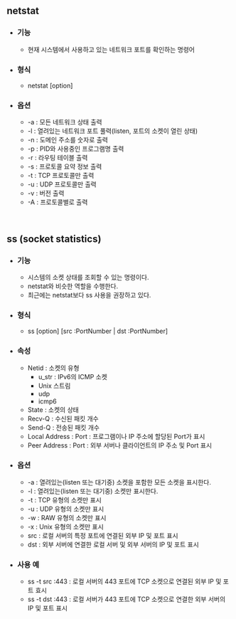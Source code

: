 ## netstat

  - ### 기능 
    - 현재 시스템에서 사용하고 있는 네트워크 포트를 확인하는 명령어
  - ### 형식
    - netstat [option] 
  - ### 옵션
    - -a : 모든 네트워크 상태 출력
    - -l : 열려있는 네트워크 포트 풀력(listen, 포트의 소켓이 열린 상태)
    - -n : 도메인 주소를 숫자로 출력
    - -p : PID와 사용중인 프로그램명 출력
    - -r : 라우팅 테이블 출력
    - -s : 프로토콜 요약 정보 출력
    - -t : TCP 프로토콜만 출력
    - -u : UDP 프로토콜만 출력
    - -v : 버전 출력
    - -A : 프로토콜별로 출력

<br>

## ss (socket statistics)

  - ### 기능
    - 시스템의 소켓 상태를 조회할 수 있는 명령이다. 
    - netstat와 비슷한 역할을 수행한다.
    - 최근에는 netstat보다 ss 사용을 권장하고 있다.
  - ### 형식
    - ss [option] [src :PortNumber | dst :PortNumber]
  - ### 속성
    - Netid : 소켓의 유형
      - u_str : IPv6의 ICMP 소켓
      - Unix 스트림
      - udp
      - icmp6
    - State : 소켓의 상태
    - Recv-Q : 수신된 패킷 개수
    - Send-Q : 전송된 패킷 개수
    - Local Address : Port : 프로그램이나 IP 주소에 할당된 Port가 표시
    - Peer Address : Port : 외부 서버나 클라이언트의 IP 주소 및 Port 표시
  - ### 옵션
    - -a : 열려있는(listen 또는 대기중) 소켓을 포함한 모든 소켓을 표시한다. 
    - -l : 열려있는(listen 또는 대기중) 소켓만 표시한다.
    - -t : TCP 유형의 소켓만 표시
    - -u : UDP 유형의 소켓만 표시
    - -w : RAW 유형의 소켓만 표시
    - -x : Unix 유형의 소켓만 표시
    - src : 로컬 서버의 특정 포트에 연결된 외부 IP 및 포트 표시
    - dst : 외부 서버에 연결한 로컬 서버 및 외부 서버의 IP 및 포트 표시
  - ### 사용 예
    - ss -t src :443 : 로컬 서버의 443 포트에 TCP 소켓으로 연결된 외부 IP 및 포트 효시
    - ss -t dst :443 : 로컬 서버가 443 포트에 TCP 소켓으로 연결한 외부 서버의 IP 및 포트 표시